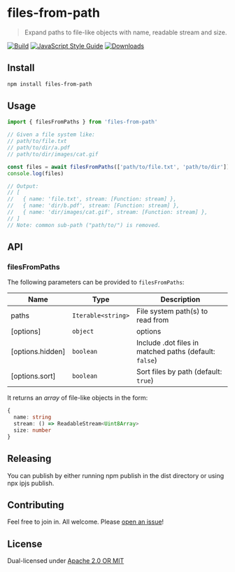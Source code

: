 # files-from-path

> Expand paths to file-like objects with name, readable stream and size.

[![Build](https://github.com/web3-storage/files-from-path/actions/workflows/main.yml/badge.svg)](https://github.com/web3-storage/files-from-path/actions/workflows/main.yml)
[![JavaScript Style Guide](https://img.shields.io/badge/code_style-standard-brightgreen.svg)](https://standardjs.com)
[![Downloads](https://img.shields.io/npm/dm/files-from-path.svg)](https://www.npmjs.com/package/files-from-path)

## Install

```sh
npm install files-from-path
```

## Usage

```js
import { filesFromPaths } from 'files-from-path'

// Given a file system like:
// path/to/file.txt
// path/to/dir/a.pdf
// path/to/dir/images/cat.gif

const files = await filesFromPaths(['path/to/file.txt', 'path/to/dir'])
console.log(files)

// Output:
// [
//   { name: 'file.txt', stream: [Function: stream] },
//   { name: 'dir/b.pdf', stream: [Function: stream] },
//   { name: 'dir/images/cat.gif', stream: [Function: stream] },
// ]
// Note: common sub-path ("path/to/") is removed.
```

## API

### filesFromPaths

The following parameters can be provided to `filesFromPaths`:

| Name | Type | Description |
|------|------|-------------|
| paths | `Iterable<string>` | File system path(s) to read from |
| [options] | `object` | options |
| [options.hidden] | `boolean` | Include .dot files in matched paths (default: `false`) |
| [options.sort] | `boolean` | Sort files by path (default: `true`) |

It returns an _array_ of file-like objects in the form:

```ts
{
  name: string
  stream: () => ReadableStream<Uint8Array>
  size: number
}
```

## Releasing

You can publish by either running npm publish in the dist directory or using npx ipjs publish.

## Contributing

Feel free to join in. All welcome. Please [open an issue](https://github.com/web3-storage/files-from-path/issues)!

## License

Dual-licensed under [Apache 2.0 OR MIT](https://github.com/web3-storage/files-from-path/blob/main/LICENSE.md)
